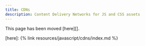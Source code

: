 ```yaml
---
title: CDNs
description: Content Delivery Networks for JS and CSS assets
---
```


This page has been moved [here][].

[here]: {% link resources/javascript/cdns/index.md %}

<script>
  window.location = "{% link resources/javascript/cdns/index.md %}"
</script>
